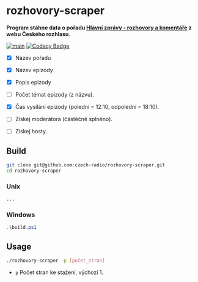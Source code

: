 # rozhovory-scraper

**Program stáhne data o pořadu [Hlavní zprávy - rozhovory a komentáře](https://radiozurnal.rozhlas.cz/hlavni-zpravy-rozhovory-a-komentare-5997846) z webu Českého rozhlasu**.

[![main](https://github.com/czech-radio/rozhovory-scraper/actions/workflows/main.yml/badge.svg)](https://github.com/czech-radio/rozhovory-scraper/actions/workflows/main.yml) [![Codacy Badge](https://app.codacy.com/project/badge/Grade/518b8ee5b79240e78d3b955beb19d393)](https://app.codacy.com/gh/czech-radio/rozhovory-scraper/dashboard?utm_source=gh&utm_medium=referral&utm_content=&utm_campaign=Badge_grade)

- [x] Název pořadu
- [x] Název epizody
- [x] Popis epizody
- [ ] Počet témat epizody (z názvu).
- [x] Čas vysílání epizody (polední = 12:10, odpolední = 18:10).

- [ ] Získej moderátora (částěčně splněno).
- [ ] Získej hosty.

## Build

```bash
git clone git@github.com:czech-radio/rozhovory-scraper.git
cd rozhovory-scraper
```

### Unix

```bash
...
```

### Windows

```powershell
.\build.ps1
```

## Usage

```bash
./rozhovory-scraper -p [počet_stran]
```

- `p` Počet stran ke stažení, výchozí 1.
